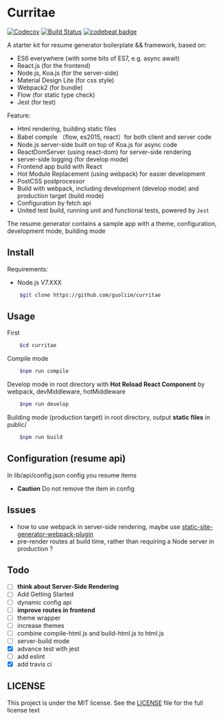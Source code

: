 
# Curritae

[![Codecov][codecov-image]][codecov-url] [![Build Status][travis-image]][travis-url] [![codebeat badge][codebeat-image]][codebeat-url]

A starter kit for resume generator boilerplate && framework, based on:

+ ES6 everywhere (with some bits of ES7, e.g. async await)
+ React.js (for the frontend)
+ Node.js, Koa.js (for the server-side)
+ Material Design Lite (for css style)
+ Webpack2 (for bundle)
+ Flow (for static type check)
+ Jest (for test)

Feature:

+ Html rendering, building static files
+ Babel compile （flow, es2015, react）for both client and server code
+ Node.js server-side built on top of Koa.js for async code
+ ReactDomServer (using react-dom) for server-side rendering
+ server-side logging (for develop mode)
+ Frontend app build with React
+ Hot Module Replacement (using webpack) for easier development
+ PostCSS postprocessor
+ Build with webpack, including development (develop mode) and production target (build mode)
+ Configuration by fetch api
+ United test build, running unit and functional tests, powered by `Jest`

The resume generator contains a sample app with a theme, configuration, development mode, building mode

## Install

Requirements:

+ Node.js V7.XXX

```bash
    $git clone https://github.com/guoliim/curritae
```

## Usage

First

```bash
    $cd curritae
```

Compile mode

```bash
    $npm run compile
```

Develop mode in root directory with **Hot Reload React Component** by webpack, devMiddleware, hotMiddleware

```bash
    $npm run develop
```

Building mode (production target) in root directory, output **static files** in public/

```bash
    $npm run build
```

## Configuration (resume api)

In lib/api/config.json config you resume items

+ **Caution** Do not remove the item in config

## Issues

+ how to use webpack in server-side rendering, maybe use [static-site-generator-webpack-plugin](https://github.com/markdalgleish/static-site-generator-webpack-plugin)
+ pre-render routes at build time, rather than requiring a Node server in production ?

## Todo
- [ ] **think about Server-Side Rendering**
- [ ] Add Getting Started
- [ ] dynamic config api
- [ ] **improve routes in frontend**
- [ ] theme wrapper
- [ ] increase themes
- [ ] combine compile-html.js and build-html.js to html.js
- [ ] server-build mode
- [X] advance test with jest
- [ ] add eslint
- [X] add travis ci

## LICENSE

This project is under the MIT license. See the [LICENSE](./LISENCE) file for the full license text

[codecov-image]: https://img.shields.io/codecov/c/github/guoliim/curritae.svg
[codecov-url]: https://codecov.io/gh/guoliim/curritae
[travis-image]: https://travis-ci.org/guoliim/curritae.svg?branch=master
[travis-url]: https://travis-ci.org/guoliim/curritae
[codebeat-image]: https://codebeat.co/badges/a604c793-4925-483d-b6d5-cb441de90fcb
[codebeat-url]: https://codebeat.co/projects/github-com-guoliim-curritae-master




